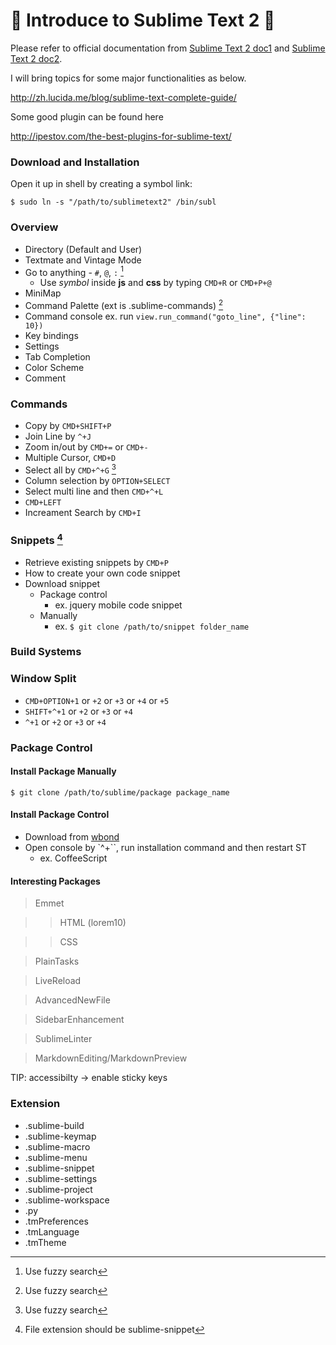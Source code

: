  Introduce to Sublime Text 2 
===============================

Please refer to official documentation from [Sublime Text 2 doc1][STD1] and [Sublime Text 2 doc2][STD2].

I will bring topics for some major functionalities as below.

http://zh.lucida.me/blog/sublime-text-complete-guide/

Some good plugin can be found here

http://ipestov.com/the-best-plugins-for-sublime-text/

### Download and Installation
Open it up in shell by creating a symbol link:

    $ sudo ln -s "/path/to/sublimetext2" /bin/subl

### Overview
- Directory (Default and User)
- Textmate and Vintage Mode
- Go to anything - `#`, `@`, `:` [^note-FS]
    - Use *symbol* inside __js__ and __css__ by typing `CMD+R` or `CMD+P+@`
- MiniMap
- Command Palette (ext is .sublime-commands) [^note-FS]
- Command console ex. run `view.run_command("goto_line", {"line": 10})`
- Key bindings
- Settings
- Tab Completion
- Color Scheme
- Comment

### Commands
- Copy by `CMD+SHIFT+P`
- Join Line by `^+J`
- Zoom in/out by `CMD+=` or `CMD+-`
- Multiple Cursor, `CMD+D`
- Select all by `CMD+^+G` [^note-FS]
- Column selection by `OPTION+SELECT`
- Select multi line and then `CMD+^+L`
- `CMD+LEFT`
- Increament Search by `CMD+I`

### Snippets [^note-snippet]
- Retrieve existing snippets by `CMD+P`
- How to create your own code snippet
- Download snippet
    - Package control
        - ex. jquery mobile code snippet
    - Manually
        - ex. `$ git clone /path/to/snippet folder_name`

### Build Systems

### Window Split
- `CMD+OPTION+1` or `+2` or `+3` or `+4` or `+5`
- `SHIFT+^+1` or `+2` or `+3` or `+4`
- `^+1` or `+2` or `+3` or `+4`
 
### Package Control

#### Install Package Manually
`$ git clone /path/to/sublime/package package_name`

#### Install Package Control
- Download from [wbond][PC]
- Open console by `^+\``, run installation command and then restart ST
    - ex. CoffeeScript

#### Interesting Packages

> Emmet

>> HTML (lorem10)

>> CSS

> PlainTasks

> LiveReload

> AdvancedNewFile

> SidebarEnhancement

> SublimeLinter

> MarkdownEditing/MarkdownPreview

TIP: accessibilty -> enable sticky keys 

### Extension

- .sublime-build
- .sublime-keymap
- .sublime-macro
- .sublime-menu
- .sublime-snippet
- .sublime-settings
- .sublime-project
- .sublime-workspace
- .py
- .tmPreferences
- .tmLanguage
- .tmTheme


[^note-FS]: Use fuzzy search
[^note-snippet]: File extension should be sublime-snippet

 [STD1]: http://www.sublimetext.com/docs/2/
 [STD2]: http://docs.sublimetext.info/en/sublime-text-2/
 [PC]: http://wbond.net/sublime_packages/package_control



